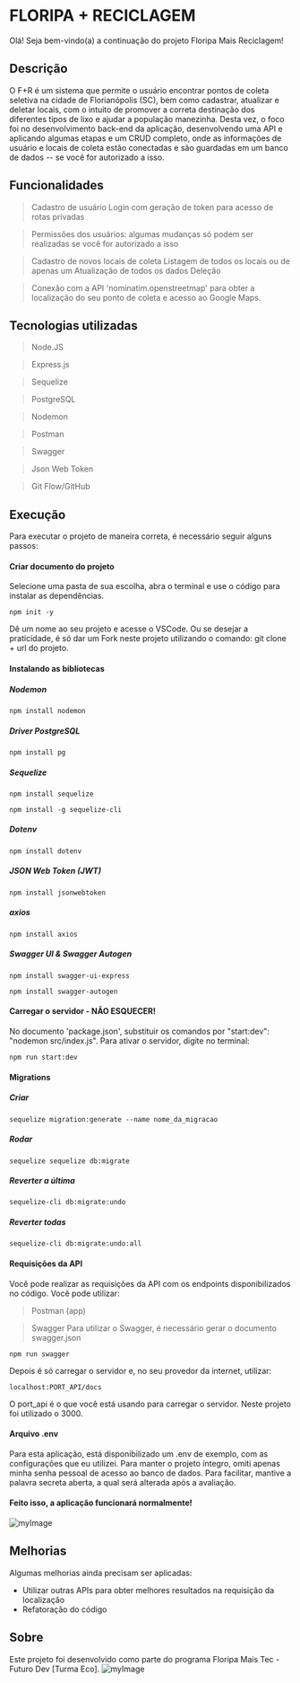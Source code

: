 # FLORIPA + RECICLAGEM

Olá! Seja bem-vindo(a) a continuação do projeto Floripa Mais Reciclagem!

## Descrição
O F+R é um sistema que permite o usuário encontrar pontos de coleta seletiva na cidade de Florianópolis (SC), bem como cadastrar, atualizar e deletar locais, com o intuito de promover a correta destinação dos diferentes tipos de lixo e ajudar a população manezinha.
Desta vez, o foco foi no desenvolvimento back-end da aplicação, desenvolvendo uma API e aplicando algumas etapas e um CRUD completo, onde as informações de usuário e locais de coleta estão conectadas e são guardadas em um banco de dados -- se você for autorizado a isso.

## Funcionalidades 
> Cadastro de usuário
> Login com geração de token para acesso de rotas privadas

> Permissões dos usuários: algumas mudanças só podem ser realizadas se você for autorizado a isso

> Cadastro de novos locais de coleta
> Listagem de todos os locais ou de apenas um
> Atualização de todos os dados
> Deleção

> Conexão com a API 'nominatim.openstreetmap' para obter a localização do seu ponto de coleta e acesso ao Google Maps.

## Tecnologias utilizadas
> Node.JS

> Express.js

> Sequelize

> PostgreSQL

> Nodemon

> Postman

> Swagger

> Json Web Token

> Git Flow/GitHub

## Execução
Para executar o projeto de maneira correta, é necessário seguir alguns passos:

#### Criar documento do projeto
Selecione uma pasta de sua escolha, abra o terminal e use o código para instalar as dependências.
```terminal
npm init -y
```
Dê um nome ao seu projeto e acesse o VSCode.
Ou se desejar a praticidade, é só dar um Fork neste projeto utilizando o comando: git clone + url do projeto.

#### Instalando as bibliotecas
##### Nodemon
```terminal
npm install nodemon
```

##### Driver PostgreSQL
```terminal
npm install pg
```

##### Sequelize
```terminal
npm install sequelize
```
```terminal
npm install -g sequelize-cli
```
##### Dotenv
```terminal
npm install dotenv
```

##### JSON Web Token (JWT)
```terminal
npm install jsonwebtoken
```

##### axios
```terminal
npm install axios
```

##### Swagger UI & Swagger Autogen
```terminal
npm install swagger-ui-express
```
```terminal
npm install swagger-autogen
```

#### Carregar o servidor - NÃO ESQUECER!
No documento 'package.json', substituir os comandos por "start:dev": "nodemon src/index.js". Para ativar o servidor, digite no terminal:
```terminal
npm run start:dev
```

#### Migrations
##### Criar
```terminal
sequelize migration:generate --name nome_da_migracao
```
##### Rodar
```terminal
sequelize sequelize db:migrate
```
##### Reverter a última
```terminal
sequelize-cli db:migrate:undo
```
##### Reverter todas
```terminal
sequelize-cli db:migrate:undo:all
```

#### Requisições da API
Você pode realizar as requisições da API com os endpoints disponibilizados no código. Você pode utilizar:
> Postman (app)

> Swagger
Para utilizar o Swagger, é necessário gerar o documento swagger.json
```terminal
npm run swagger
```
Depois é só carregar o servidor e, no seu provedor da internet, utilizar:
```terminal
localhost:PORT_API/docs
```
O port_api é o que você está usando para carregar o servidor. Neste projeto foi utilizado o 3000.

#### Arquivo .env
Para esta aplicação, está disponibilizado um .env de exemplo, com as configurações que eu utilizei. Para manter o projeto íntegro, omiti apenas minha senha pessoal de acesso ao banco de dados. Para facilitar, mantive a palavra secreta aberta, a qual será alterada após a avaliação.

#### Feito isso, a aplicação funcionará normalmente!

![myImage](https://media.tenor.com/images/df37f4ad4d0599d7fe46e4e0a225c58d/tenor.gif)

## Melhorias
Algumas melhorias ainda precisam ser aplicadas:
- Utilizar outras APIs para obter melhores resultados na requisição da localização
- Refatoração do código

## Sobre
Este projeto foi desenvolvido como parte do programa Floripa Mais Tec - Futuro Dev [Turma Eco].
![myImage](https://floripamaistec.sesisenai.org.br/wp-content/uploads/sites/11/2023/08/logo-banner-w.png)
